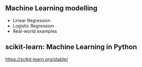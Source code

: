 ## Machine Learning modelling
- Linear Regression
- Logistic Regression
- Real-world examples

## scikit-learn: Machine Learning in Python
https://scikit-learn.org/stable/
